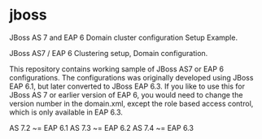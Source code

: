 # jboss
JBoss AS 7 and EAP 6 Domain cluster configuration Setup Example.

JBoss AS7 / EAP 6 Clustering setup, Domain configuration.

This repository contains working sample of JBoss AS7 or EAP 6 configurations.
The configurations was originally developed using JBoss EAP 6.1, but later converted to JBoss EAP 6.3.
If you like to use this for JBoss AS 7 or earlier version of EAP 6, you would need to change the version number in the domain.xml, except the role based access control, which is only available in EAP 6.3.

AS 7.2 ~= EAP 6.1
AS 7.3 ~= EAP 6.2
AS 7.4 ~= EAP 6.3

